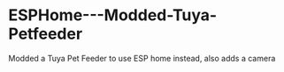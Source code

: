 # ESPHome---Modded-Tuya-Petfeeder
Modded a Tuya Pet Feeder to use ESP home instead, also adds a camera
